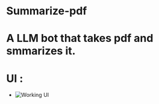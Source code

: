 # Summarize-pdf

# A LLM bot that takes pdf and smmarizes it.

# UI : 

* ![Working UI](https://github.com/Rakib-data-scientist/Summarize-pdf/assets/137823730/9d5522de-536d-4d04-9b54-312133c33865)

